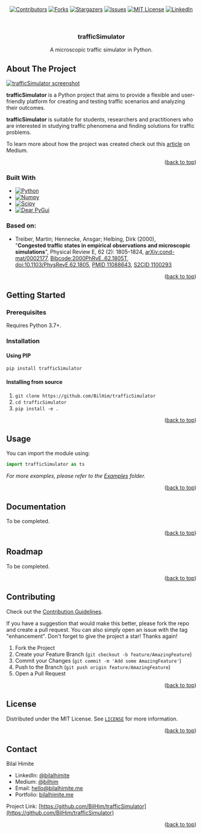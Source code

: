 <!-- Improved compatibility of back to top link: See: https://github.com/othneildrew/Best-README-Template/pull/73 -->
<a name="readme-top"></a>

<!-- PROJECT SHIELDS -->
<!--
*** I'm using markdown "reference style" links for readability.
*** Reference links are enclosed in brackets [ ] instead of parentheses ( ).
*** See the bottom of this document for the declaration of the reference variables
*** for contributors-url, forks-url, etc. This is an optional, concise syntax you may use.
*** https://www.markdownguide.org/basic-syntax/#reference-style-links
-->

<div align="center">

[![Contributors][contributors-shield]][contributors-url]
[![Forks][forks-shield]][forks-url]
[![Stargazers][stars-shield]][stars-url]
[![Issues][issues-shield]][issues-url]
[![MIT License][license-shield]][license-url]
[![LinkedIn][linkedin-shield]][linkedin-url]

</div>


<!-- PROJECT LOGO -->
<br />
<div align="center">
  <h3 align="center">trafficSimulator</h3>

  <p align="center">
    A microscopic traffic simulator in Python.
  </p>
</div>



<!-- ABOUT THE PROJECT -->
## About The Project

[![trafficSimulator screenshot][product-screenshot]](https://towardsdatascience.com/simulating-traffic-flow-in-python-ee1eab4dd20f)

**trafficSimulator** is a Python project that aims to provide a flexible and user-friendly platform for creating and testing traffic scenarios and analyzing their outcomes.

**trafficSimulator** is suitable for students, researchers and practitioners who are interested in studying traffic phenomena and finding solutions for traffic problems.

To learn more about how the project was created check out this [article](https://towardsdatascience.com/simulating-traffic-flow-in-python-ee1eab4dd20f) on Medium.

<p align="right">(<a href="#readme-top">back to top</a>)</p>



### Built With

* [![Python][Python]][Python-url]
* [![Numpy][Numpy]][Numpy-url]
* [![Scipy][Scipy]][Scipy-url]
* [![Dear PyGui][DearPyGui]][DearPyGui-url]

### Based on:
* Treiber, Martin; Hennecke, Ansgar; Helbing, Dirk (2000),<br>"**Congested traffic states in empirical observations and microscopic simulations**", Physical Review E, 62 (2): 1805–1824, [arXiv:cond-mat/0002177](https://arxiv.org/abs/cond-mat/0002177), [Bibcode:2000PhRvE..62.1805T](https://ui.adsabs.harvard.edu/abs/2000PhRvE..62.1805T), [doi:10.1103/PhysRevE.62.1805](https://doi.org/10.1103%2FPhysRevE.62.1805), [PMID 11088643](https://pubmed.ncbi.nlm.nih.gov/11088643), [S2CID 1100293](https://api.semanticscholar.org/CorpusID:1100293)

<p align="right">(<a href="#readme-top">back to top</a>)</p>



<!-- GETTING STARTED -->
## Getting Started

### Prerequisites

Requires Python 3.7+.

### Installation

#### Using PIP
```sh
pip install trafficSimulator
```

#### Installing from source
1. `git clone https://github.com/BilHim/trafficSimulator`
2. `cd trafficSimulator`
3. `pip install -e .`

<p align="right">(<a href="#readme-top">back to top</a>)</p>



<!-- USAGE EXAMPLES -->
## Usage

You can import the module using:
```python
import trafficSimulator as ts
```

_For more examples, please refer to the [Examples](https://github.com/BilHim/trafficSimulator/tree/main/examples) folder._

<p align="right">(<a href="#readme-top">back to top</a>)</p>

<!-- DOCUMENTATION -->
## Documentation

To be completed.

<p align="right">(<a href="#readme-top">back to top</a>)</p>

<!-- ROADMAP -->
## Roadmap

To be completed.

<p align="right">(<a href="#readme-top">back to top</a>)</p>



<!-- CONTRIBUTING -->
## Contributing

Check out the [Contribution Guidelines](https://github.com/BilHim/trafficSimulator/blob/main/CONTRIBUTING.md).

If you have a suggestion that would make this better, please fork the repo and create a pull request. You can also simply open an issue with the tag "enhancement".
Don't forget to give the project a star! Thanks again!

1. Fork the Project
2. Create your Feature Branch (`git checkout -b feature/AmazingFeature`)
3. Commit your Changes (`git commit -m 'Add some AmazingFeature'`)
4. Push to the Branch (`git push origin feature/AmazingFeature`)
5. Open a Pull Request

<p align="right">(<a href="#readme-top">back to top</a>)</p>



<!-- LICENSE -->
## License

Distributed under the MIT License. See [`LICENSE`](https://github.com/BilHim/trafficSimulator/blob/main/LICENSE) for more information.

<p align="right">(<a href="#readme-top">back to top</a>)</p>



<!-- CONTACT -->
## Contact

Bilal Himite
* LinkedIn: [@bilalhimite][linkedin-url]
* Medium: [@bilhim](https://medium.com/@bilhim)
* Email: hello@bilalhimite.me
* Portfolio: [bilalhimite.me](https://bilalhimite.me)

Project Link: [https://github.com/BilHim/trafficSimulator](https://github.com/BilHim/trafficSimulator)

<p align="right">(<a href="#readme-top">back to top</a>)</p>


<!-- MARKDOWN LINKS & IMAGES -->
<!-- https://www.markdownguide.org/basic-syntax/#reference-style-links -->
[contributors-shield]: https://img.shields.io/github/contributors/BilHim/trafficSimulator.svg?style=for-the-badge
[contributors-url]: https://github.com/BilHim/trafficSimulator/graphs/contributors
[forks-shield]: https://img.shields.io/github/forks/BilHim/trafficSimulator.svg?style=for-the-badge
[forks-url]: https://github.com/BilHim/trafficSimulator/forks
[stars-shield]: https://img.shields.io/github/stars/BilHim/trafficSimulator.svg?style=for-the-badge
[stars-url]: https://github.com/BilHim/trafficSimulator/stargazers
[issues-shield]: https://img.shields.io/github/issues/BilHim/trafficSimulator.svg?style=for-the-badge
[issues-url]: https://github.com/othneildrew/Best-README-Template/issues
[license-shield]: https://img.shields.io/github/license/BilHim/trafficSimulator.svg?style=for-the-badge
[license-url]: https://github.com/BilHim/trafficSimulator/blob/master/LICENSE
[linkedin-shield]: https://img.shields.io/badge/-LinkedIn-black.svg?style=for-the-badge&logo=linkedin&colorB=555
[linkedin-url]: https://www.linkedin.com/in/bilalhimite/
[product-screenshot]: images/screenshot-1.png

[Python]: https://img.shields.io/badge/python-306998?style=for-the-badge&logo=python&logoColor=white
[Python-url]: https://www.python.org/

[Numpy]: https://img.shields.io/badge/numpy-4b73c9?style=for-the-badge&logo=numpy&logoColor=white
[Numpy-url]: https://numpy.org/

[Scipy]: https://img.shields.io/badge/scipy-0054a6?style=for-the-badge&logo=scipy&logoColor=white
[Scipy-url]: https://scipy.org/

[DearPyGui]: https://img.shields.io/badge/DearPyGUI-306998?style=for-the-badge
[DearPyGui-url]: https://github.com/hoffstadt/DearPyGui
